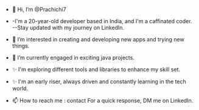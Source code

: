 - 👋 Hi, I’m @Prachichi7
- -I'm a 20-year-old developer based in India, and I'm a caffinated coder. --Stay updated with my journey on LinkedIn.
- 👀 I’m interested in creating and developing new apps and trying new things.
- 🌱 I’m currently engaged in exciting java projects.
- ✨ I'm exploring different tools and libraries to enhance my skill set.
- ✨ I'm an early riser, always driven and constantly learning in the tech world.
  
- 📫 How to reach me : contact For a quick response, DM me on LinkedIn.

<!---
Prachichi7/Prachichi7 is a ✨ special ✨ repository because its `README.md` (this file) appears on your GitHub profile.
You can click the Preview link to take a look at your changes.
--->
